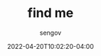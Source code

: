 ---
date: 2022-04-20T10:02:20-04:00
title: "find me"
seo_title: "find me"
description: find me
author: sengov
image: share.jpg
video:
url: games/findme
weight: 0
type: "games"
layout: findme

---